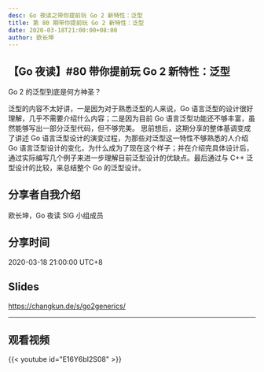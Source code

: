 ```yaml
---
desc: Go 夜读之带你提前玩 Go 2 新特性：泛型
title: 第 80 期带你提前玩 Go 2 新特性：泛型
date: 2020-03-18T21:00:00+08:00
author: 欧长坤
---
```


## 【Go 夜读】#80 带你提前玩 Go 2 新特性：泛型

​Go 2 的泛型到底是何方神圣？

泛型的内容不太好讲，一是因为对于熟悉泛型的人来说，Go 语言泛型的设计很好理解，几乎不需要介绍什么内容；二是因为目前 Go 语言泛型功能还不够丰富，虽然能够写出一部分泛型代码，但不够完美。
思前想后，这期分享的整体基调变成了讲述 Go 语言泛型设计的演变过程，为那些对泛型这一特性不够熟悉的人介绍 Go 语言泛型设计的变化，为什么成为了现在这个样子；并在介绍完具体设计后，通过实际编写几个例子来进一步理解目前泛型设计的优缺点。最后通过与 C++ 泛型设计的比较，来总结整个 Go 的泛型设计。

## 分享者自我介绍

欧长坤，Go 夜读 SIG 小组成员

## 分享时间

2020-03-18 21:00:00 UTC+8

## Slides

https://changkun.de/s/go2generics/

----

## 观看视频

{{< youtube id="E16Y6bI2S08" >}}
